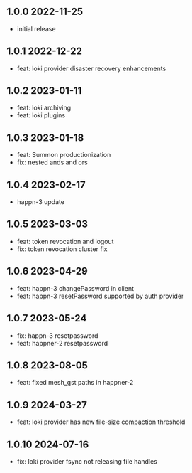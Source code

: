 1.0.0 2022-11-25
-----------------
- initial release

1.0.1  2022-12-22
-----------------
  - feat: loki provider disaster recovery enhancements

1.0.2 2023-01-11
-----------------
  - feat: loki archiving
  - feat: loki plugins

1.0.3 2023-01-18
-----------------
  - feat: Summon productionization
  - fix: nested ands and ors

1.0.4 2023-02-17
-----------------
  - happn-3 update

1.0.5 2023-03-03
-----------------
  - feat: token revocation and logout
  - fix: token revocation cluster fix

1.0.6 2023-04-29
-----------------
  - feat: happn-3 changePassword in client
  - feat: happn-3 resetPassword supported by auth provider

1.0.7 2023-05-24
-----------------
  - fix: happn-3 resetpassword
  - feat: happner-2 resetpassword

1.0.8 2023-08-05
-----------------
- feat: fixed mesh_gst paths in happner-2

1.0.9 2024-03-27
-----------------
- feat: loki provider has new file-size compaction threshold

1.0.10 2024-07-16
-----------------
- fix: loki provider fsync not releasing file handles